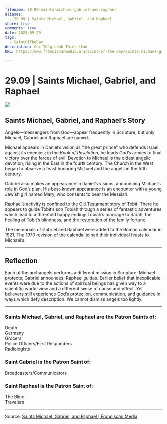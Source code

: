 ```yaml
---
filename: 29-09-saints-michael-gabriel-and-raphael
aliases:
  - 29.09 | Saints Michael, Gabriel, and Raphael
share: true
comments: true
date: 2023-09-29
tags:
  - SaintOfTheDay
description: Các Tổng Lãnh Thiên thần
URL: https://www.franciscanmedia.org/saint-of-the-day/saints-michael-gabriel-and-raphael/

---
```

# 29.09 | Saints Michael, Gabriel, and Raphael

![](https://i.imgur.com/CMeDByi.png)


## Saints Michael, Gabriel, and Raphael’s Story

Angels—messengers from God—appear frequently in Scripture, but only Michael, Gabriel and Raphael are named.

Michael appears in Daniel’s vision as “the great prince” who defends Israel against its enemies; in the *Book of Revelation*, he leads God’s armies to final victory over the forces of evil. Devotion to Michael is the oldest angelic devotion, rising in the East in the fourth century. The Church in the West began to observe a feast honoring Michael and the angels in the fifth century.

Gabriel also makes an appearance in Daniel’s visions, announcing Michael’s role in God’s plan. His best-known appearance is an encounter with a young Jewish girl named Mary, who consents to bear the Messiah.

Raphael’s activity is confined to the Old Testament story of Tobit. There he appears to guide Tobit’s son Tobiah through a series of fantastic adventures which lead to a threefold happy ending: Tobiah’s marriage to Sarah, the healing of Tobit’s blindness, and the restoration of the family fortune.

The memorials of Gabriel and Raphael were added to the Roman calendar in 1921. The 1970 revision of the calendar joined their individual feasts to Michael’s.

---

## Reflection

Each of the archangels performs a different mission in Scripture: Michael protects; Gabriel announces; Raphael guides. Earlier belief that inexplicable events were due to the actions of spiritual beings has given way to a scientific world-view and a different sense of cause and effect. Yet believers still experience God’s protection, communication, and guidance in ways which defy description. We cannot dismiss angels too lightly.

---

### Saints Michael, Gabriel, and Raphael are the Patron Saints of:

Death  
Germany  
Grocers  
Police Officers/First Responders  
Radiologists

### Saint Gabriel is the Patron Saint of:

Broadcasters/Communicators

### Saint Raphael is the Patron Saint of:

The Blind  
Travelers

---


Source: [Saints Michael, Gabriel, and Raphael | Franciscan Media](https://www.franciscanmedia.org/saint-of-the-day/saints-michael-gabriel-and-raphael/)